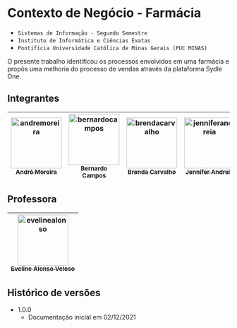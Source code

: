 # Contexto de Negócio - Farmácia

* `Sistemas de Informação - Segundo Semestre`
* `Instituto de Informática e Ciências Exatas`
* `Pontifícia Universidade Católica de Minas Gerais (PUC MINAS)`

O presente trabalho identificou os processos envolvidos em uma farmácia e propôs uma melhoria do processo de vendas através da plataforma Sydle One.

## Integrantes

| [<img alt="andremoreira" src="https://github.com/Dande06.png?size=115" width="115"><br><sub>André Moreira</sub>](https://github.com/Dande06)| [<img alt="bernardocampos" src="https://github.com/bernardocamps.png?size=115" width="115"><br><sub>Bernardo Campos</sub>](https://github.com/bernardocamps)| [<img alt="brendacarvalho" src="https://github.com/brendaccarvalho.png?size=115" width="115"><br><sub>Brenda Carvalho</sub>](https://github.com/brendaccarvalho)| [<img alt="jenniferandreia" src="https://github.com/Jenniferandreia.png?size=115" width="115"><br><sub>Jennifer Andreia</sub>](https://github.com/Jenniferandreia)| [<img alt="marcelonunes" src="https://github.com/MarceloMoreiraNunes.png?size=115" width="115"><br><sub>Marcelo Nunes</sub>](https://github.com/MarceloMoreiraNunes)| [<img alt="victorfeltrim" src="https://github.com/vihfeltrim.png?size=115" width="115"><br><sub>Victor Feltrim</sub>](https://github.com/vihfeltrim)|
| :---: |:---: |:---: |:---: |:---: |:---: |

## Professora

| [<img alt="evelinealonso" src="https://github.com/evelinealonso.png?size=115" width="115"><br><sub>Eveline Alonso Veloso</sub>](https://github.com/evelinealonso)|
| :---: |

## Histórico de versões

* 1.0.0
    * Documentação inicial em 02/12/2021


